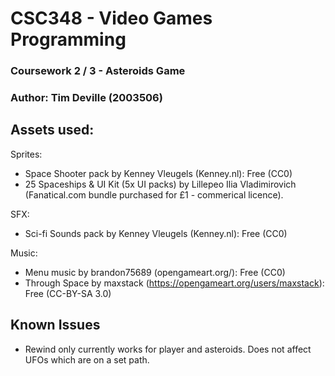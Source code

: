 # CSC348 - Video Games Programming
### Coursework 2 / 3 - Asteroids Game

### Author: Tim Deville (2003506)

## Assets used:

Sprites:
- Space Shooter pack by Kenney Vleugels (Kenney.nl): Free (CC0)
- 25 Spaceships & UI Kit (5x UI packs) by Lillepeo Ilia Vladimirovich (Fanatical.com bundle purchased for £1 - commerical licence).

SFX:
- Sci-fi Sounds pack by Kenney Vleugels (Kenney.nl): Free (CC0)

Music:
- Menu music by brandon75689 (opengameart.org/): Free (CC0)
- Through Space by maxstack (https://opengameart.org/users/maxstack): Free (CC-BY-SA 3.0)

## Known Issues

- Rewind only currently works for player and asteroids. Does not affect UFOs which are on a set path.



